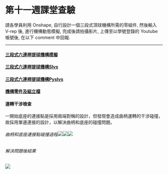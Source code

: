 # 第十一週課堂查驗

請各學員利用 Onshape, 自行設計一個三段式頂球機構所需的零組件, 然後輸入 V-rep 後, 進行機構動態模擬, 完成後請拍攝影片, 上傳至以學號登錄的 Youtube 帳號後, 在以下 comment 中回報.

---

#### [三段式六連桿提球機構模擬](https://www.youtube.com/watch?v=s5YY3JLiyPY)
#### [三段式六連桿提球機構Slvs](https://github.com/s40523125/cd2018/blob/master/Folder/Ball%20lifter%20(Triple%20six%20bar%20linkage)/triple_lifter.slvs)
#### [三段式六連桿提球機構Pyslvs](https://github.com/s40523125/cd2018/blob/master/Folder/Ball%20lifter%20(Triple%20six%20bar%20linkage)/triple_lifter.pyslvs)
#### [機構零件及組立檔](https://cad.onshape.com/documents/14715f1eef7b6cdeae330377/w/e2c8bc571221381658fd05a8/e/b30b1b563f6fe81d671c8a5a)

#### 運轉干涉檢查

一開始底座的連接點是採用兩端對稱的設計，但發現會造成曲柄運轉的干涉碰撞，故採用單邊連接的設計，以解決曲柄和底座的碰撞問題。

###### 曲柄和底座連接點碰撞過程![](/assets/chrome_2018-05-22_09-21-20.png)![](/assets/chrome_2018-05-22_09-21-24.png)![](picture/chrome_2018-05-22_09-21-34.png)

###### 解決問題後結果

![](picture/chrome_2018-05-22_09-22-03.png)

